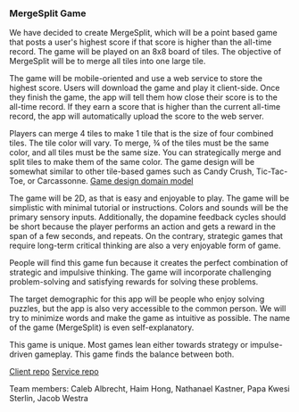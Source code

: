 ### MergeSplit Game

We have decided to create MergeSplit, which will be a point based game that posts a user's highest score if that score is higher than the all-time record. The game will be played on an 8x8 board of tiles. The objective of MergeSplit will be to merge all tiles into one large tile.

The game will be mobile-oriented and use a web service to store the highest score. Users will download the game and play it client-side. Once they finish the game, the app will tell them how close their score is to the all-time record. If they earn a score that is higher than the current all-time record, the app will automatically upload the score to the web server.

Players can merge 4 tiles to make 1 tile that is the size of four combined tiles. The tile color will vary. To merge, ¾ of the tiles must be the same color, and all tiles must be the same size. You can strategically merge and split tiles to make them of the same color. The game design will be somewhat similar to other tile-based games such as Candy Crush, Tic-Tac-Toe, or Carcassonne. [Game design domain model](https://github.com/H-A-W-K-S/Project/blob/main/Domain_Model.png)

The game will be 2D, as that is easy and enjoyable to play. The game will be simplistic with minimal tutorial or instructions. Colors and sounds will be the primary sensory inputs. Additionally, the dopamine feedback cycles should be short because the player performs an action and gets a reward in the span of a few seconds, and repeats. On the contrary, strategic games that require long-term critical thinking are also a very enjoyable form of game.

People will find this game fun because it creates the perfect combination of strategic and impulsive thinking. The game will incorporate challenging problem-solving and satisfying rewards for solving these problems.

The target demographic for this app will be people who enjoy solving puzzles, but the app is also very accessible to the common person. We will try to minimize words and make the game as intuitive as possible. The name of the game (MergeSplit) is even self-explanatory.

This game is unique. Most games lean either towards strategy or impulse-driven gameplay. This game finds the balance between both.

[Client repo](https://github.com/H-A-W-K-S/Client)
[Service repo](https://github.com/H-A-W-K-S/Service)

Team members: Caleb Albrecht, Haim Hong, Nathanael Kastner, Papa Kwesi Sterlin, Jacob Westra
